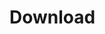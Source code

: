 <script setup>
import Downloads from '../components/Downloads.vue';
</script>

# Download

<Downloads />
